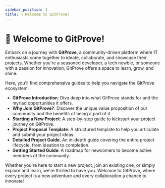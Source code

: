 ```yaml
---
sidebar_position: 1
title: 👋 Welcome to GitProve!
---
```


# 👋 Welcome to GitProve!

Embark on a journey with **GitProve**, a community-driven platform where IT enthusiasts come together to ideate, collaborate, and showcase their projects. Whether you're a seasoned developer, a tech newbie, or someone with a passion for innovation, GitProve offers a space to learn, grow, and shine.

Here, you'll find comprehensive guides to help you navigate the GitProve ecosystem:

- **GitProve Introduction**: Dive deep into what GitProve stands for and the myriad opportunities it offers.
- **Why Join GitProve?**: Discover the unique value proposition of our community and the benefits of being a part of it.
- **Starting a New Project**: A step-by-step guide to kickstart your project journey on GitProve.
- **Project Proposal Template**: A structured template to help you articulate and submit your project ideas.
- **Detailed Project Guide**: An in-depth guide covering the entire project lifecycle, from ideation to completion.
- **Getting Started Guide**: A roadmap for newcomers to become active members of the community.

Whether you're here to start a new project, join an existing one, or simply explore and learn, we're thrilled to have you. Welcome to GitProve, where every project is a new adventure and every collaboration a chance to innovate!
